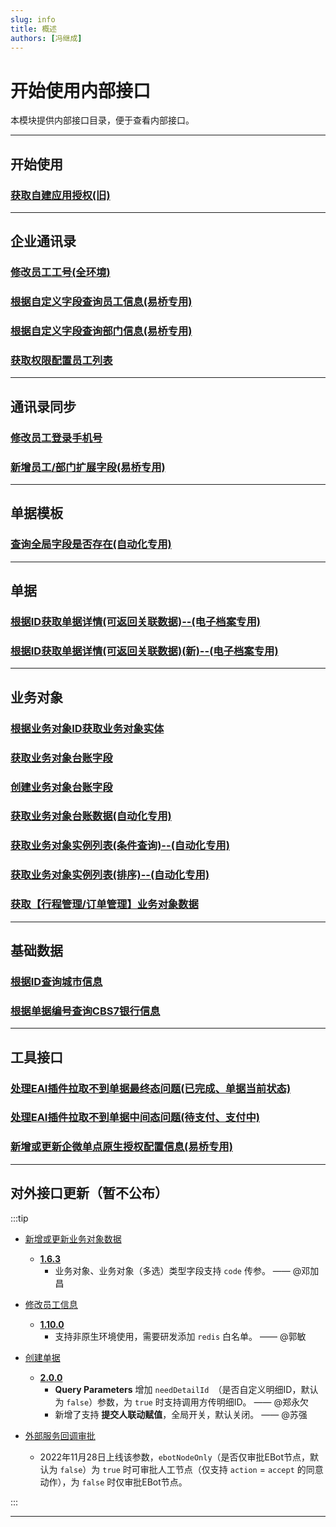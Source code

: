```yaml
---
slug: info
title: 概述
authors: [冯继成]
---
```


# 开始使用内部接口

本模块提供内部接口目录，便于查看内部接口。

---
## 开始使用
### [获取自建应用授权(旧)](/docs/open-api/getting-started/platform-auth)

---
## 企业通讯录
### [修改员工工号(全环境)](/docs/open-api/corporation/update-staffs-code)
### [根据自定义字段查询员工信息(易桥专用)](/docs/open-api/inside/get-staffs-staffCustom)
### [根据自定义字段查询部门信息(易桥专用)](/docs/open-api/inside/get-departments-deptCustom)
### [获取权限配置员工列表](/docs/open-api/inside/get-permission-staffIds)

---
## 通讯录同步
### [修改员工登录手机号](/docs/open-api/inside/update-staffs-phone)
### [新增员工/部门扩展字段(易桥专用)](/docs/open-api/inside/create-custom-field-staffOrDepearment)

---
## 单据模板
### [查询全局字段是否存在(自动化专用)](/docs/open-api/inside/get-customs-param-checkProperty)

---
## 单据
### [根据ID获取单据详情(可返回关联数据)--(电子档案专用)](/docs/open-api/inside/get-forms-details-linkdeData-byId)
### [根据ID获取单据详情(可返回关联数据)(新)--(电子档案专用)](/docs/open-api/inside/get-forms-details-linkdeData-byId-new)

---
## 业务对象
### [根据业务对象ID获取业务对象实体](/docs/open-api/inside/get-entity-byId)
### [获取业务对象台账字段](/docs/open-api/inside/get-entity-ledgerConfig)
### [创建业务对象台账字段](/docs/open-api/inside/inside-createLedger)
### [获取业务对象台账数据(自动化专用)](/docs/open-api/inside/get-entity-ledger)
### [获取业务对象实例列表(条件查询)--(自动化专用)](/docs/open-api/inside/get-entity-object-searchAnslysis)
### [获取业务对象实例列表(排序)--(自动化专用)](/docs/open-api/inside/get-entity-object-search-order)
### [获取【行程管理/订单管理】业务对象数据](/docs/open-api/inside/get-entity-travelManager)

---
## 基础数据
### [根据ID查询城市信息](/docs/open-api/basedata/get-basedata-cityById)
### [根据单据编号查询CBS7银行信息](/docs/open-api/inside/get-cbs7-byCode)

---
## 工具接口
### [处理EAI插件拉取不到单据最终态问题(已完成、单据当前状态)](/docs/open-api/inside/flowDetails-stuckFlow)
### [处理EAI插件拉取不到单据中间态问题(待支付、支付中)](/docs/open-api/inside/setDataBase)
### [新增或更新企微单点原生授权配置信息(易桥专用)](/docs/open-api/inside/create-yibridge-byqyweixin)

---
## 对外接口更新（暂不公布）

:::tip
- [新增或更新业务对象数据](/docs/open-api/datalink/update-entity-data)
  - [**1.6.3**](/updateLog/update-log#163) 
    - 业务对象、业务对象（多选）类型字段支持 `code` 传参。 —— @邓加昌
  
- [修改员工信息](/docs/open-api/contacts/update-staffs) 
  - [**1.10.0**](/updateLog/update-log#1100) 
    - 支持非原生环境使用，需要研发添加 `redis` 白名单。 —— @郭敏

- [创建单据](/docs/open-api/flows/creat-and-save)
  - [**2.0.0**](/updateLog/update-log#200) 
    - **Query Parameters** 增加 `needDetailId `（是否自定义明细ID，默认为 `false`）参数，为 `true` 时支持调用方传明细ID。 —— @郑永欠
    - 新增了支持 **提交人联动赋值**，全局开关，默认关闭。 —— @苏强

- [外部服务回调审批](/docs/open-api/outbound-message/outbound-callback)
  - 2022年11月28日上线该参数，`ebotNodeOnly`（是否仅审批EBot节点，默认为 `false`）为 `true` 时可审批人工节点（仅支持 `action` = `accept` 的同意动作），为 `false` 时仅审批EBot节点。

:::

---

